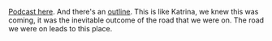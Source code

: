<a href="http://scripting.com/2020/02/15/theLeveesBrokeAndWeKnewItWasComing.m4a">Podcast here</a>. And there's an <a href="http://instantoutliner.com/g4?permalink=20200115205025">outline</a>. This is like Katrina, we knew this was coming, it was the inevitable outcome of the road that we were on. The road we were on leads to this place.  
